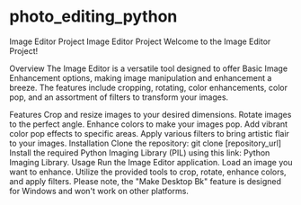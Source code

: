 # photo_editing_python
Image Editor Project
Image Editor Project
Welcome to the Image Editor Project!

Overview
The Image Editor is a versatile tool designed to offer Basic Image Enhancement options, making image manipulation and enhancement a breeze. The features include cropping, rotating, color enhancements, color pop, and an assortment of filters to transform your images.

Features
Crop and resize images to your desired dimensions.
Rotate images to the perfect angle.
Enhance colors to make your images pop.
Add vibrant color pop effects to specific areas.
Apply various filters to bring artistic flair to your images.
Installation
Clone the repository: git clone [repository_url]
Install the required Python Imaging Library (PIL) using this link: Python Imaging Library.
Usage
Run the Image Editor application.
Load an image you want to enhance.
Utilize the provided tools to crop, rotate, enhance colors, and apply filters.
Please note, the "Make Desktop Bk" feature is designed for Windows and won't work on other platforms.
